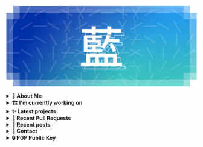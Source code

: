 ![藍](ai.webp)

<details>
  <summary><b>🌠 About Me</b></summary>
  <br/>

- 藍
  - Nickname
  - a.k.a あい, Ai
- Earthling.
- Front-end Developer.

</details>
<details>
  <summary><b>🏗️ I'm currently working on</b></summary>
  <br/>


- [importantimport/a2](https://github.com/importantimport/a2) - 📥 A JSON-RPC client and experimental frontend for Aria 2. [WIP] (today)
- [importantimport/.github](https://github.com/importantimport/.github) - :octocat: GitHub Configurations for !mportantImport (1 day ago)
- [importantimport/urara](https://github.com/importantimport/urara) - 🌸 Sweet, Powerful, IndieWeb-Compatible SvelteKit Blog Starter. [δ](Delta) (1 day ago)
- [importantimport/urara-docs](https://github.com/importantimport/urara-docs) - 🌸 Documentation for Urara (1 day ago)
- [kwaa/hexo-lightningcss](https://github.com/kwaa/hexo-lightningcss) - ⚡️ LightningCSS Plugin for Hexo (1 day ago)
- [kwaa/blog](https://github.com/kwaa/blog) - ./kwaa.dev (1 week ago)
- [importantimport/shiraha](https://github.com/importantimport/shiraha) - ❄ A beautiful classless CSS framework with Sugar. [WIP] (2 weeks ago)
- [importantimport/fff](https://github.com/importantimport/fff) - 🌟 Yet Another Opinionated Frontmatter Variable Specs. (2 weeks ago)
- [canokeys/canokey-nrf52](https://github.com/canokeys/canokey-nrf52) - CanoKey implementation on Nordic nRF52840 MCU (2 weeks ago)
- [kwaa/flytosocial](https://github.com/kwaa/flytosocial) - 🪽 An attempt to run a GoToSocial instance at fly.io. (2 weeks ago)

</details>
<details>
  <summary><b>✨ Latest projects</b></summary>
  <br/>


- [kwaa/flytosocial](https://github.com/kwaa/flytosocial) - 🪽 An attempt to run a GoToSocial instance at fly.io.
- [kwaa/ech-playground](https://github.com/kwaa/ech-playground) - 🔒 Play with TLS Encrypted Client Hello
- [kwaa/hexo-lightningcss](https://github.com/kwaa/hexo-lightningcss) - ⚡️ LightningCSS Plugin for Hexo
- [kwaa/naive](https://github.com/kwaa/naive) - 🐸 Dockerized NaiveProxy (Monthly Update)
- [kwaa/hexo-partytown](https://github.com/kwaa/hexo-partytown) - 🎉 Partytown Integration for Hexo
- [kwaa/todoli](https://github.com/kwaa/todoli) - 🥔 Yet Another To Do List.
- [kwaa/bk](https://github.com/kwaa/bk) - ./kwaa.dev/bk
- [kwaa/urara-netlify-cms](https://github.com/kwaa/urara-netlify-cms) - 
- [kwaa/dkit](https://github.com/kwaa/dkit) - 🐋 Simple pnpm image optimized for SvelteKit project.
- [kwaa/.github](https://github.com/kwaa/.github) - dot github

</details>
<details>
  <summary><b>🎨 Recent Pull Requests</b></summary>
  <br/>


- [fix wrong build command](https://github.com/canokeys/canokey-nrf52/pull/1) on [canokeys/canokey-nrf52](https://github.com/canokeys/canokey-nrf52) (2 weeks ago)
- [docs: add `indiekit-preset-fff` plugin](https://github.com/getindiekit/indiekit/pull/498) on [getindiekit/indiekit](https://github.com/getindiekit/indiekit) (2 months ago)
- [plugin: `hexo-lightningcss`](https://github.com/hexojs/site/pull/1937) on [hexojs/site](https://github.com/hexojs/site) (2 months ago)
- [theme: `hexo-theme-m`](https://github.com/hexojs/site/pull/1926) on [hexojs/site](https://github.com/hexojs/site) (3 months ago)
- [Ungroup SugarSS from CSS](https://github.com/github/linguist/pull/6041) on [github/linguist](https://github.com/github/linguist) (5 months ago)
- [plugin: `hexo-partytown`](https://github.com/hexojs/site/pull/1896) on [hexojs/site](https://github.com/hexojs/site) (5 months ago)
- [fff.js.org](https://github.com/js-org/js.org/pull/7441) on [js-org/js.org](https://github.com/js-org/js.org) (6 months ago)
- [Update metrics.yml](https://github.com/kwchang0831/kwchang0831/pull/2) on [kwchang0831/kwchang0831](https://github.com/kwchang0831/kwchang0831) (6 months ago)
- [Update Urara description &amp; stars](https://github.com/svelte-society/sveltesociety.dev/pull/278) on [svelte-society/sveltesociety.dev](https://github.com/svelte-society/sveltesociety.dev) (6 months ago)
- [fix EMFILE / ELIFECYCLE](https://github.com/kwchang0831/urara.kwchang0831.dev/pull/2) on [kwchang0831/urara.kwchang0831.dev](https://github.com/kwchang0831/urara.kwchang0831.dev) (8 months ago)

</details>
<details>
  <summary><b>📜 Recent posts</b></summary>
  <br/>


- [为 nRF52840 Dongle 刷入 CanoKey 固件](https://kwaa.dev/canokey-nrf52) (2 weeks ago)
- [2022 总结 &amp; 2023 目标](https://kwaa.dev/2023) (3 weeks ago)
- [为 Urara 设置 Indiekit/Micropub](https://kwaa.dev/indiekit) (4 months ago)
- [Vite Plugin PWA 的用法和配置](https://kwaa.dev/vite-plugin-pwa) (4 months ago)
- [Introducing Gumori](https://kwaa.dev/gumori) (6 months ago)

👉 read more at [./kwaa.dev](https://kwaa.dev)

</details>
<details>
  <summary><b>📧 Contact</b></summary>
  <br/>

- Blog: https://kwaa.dev
- Telegram: @kwaabot
- Discord: 917#1929

👋 If u want to say hello, I'll be happy to meet u.

</details>
<details>
  <summary><b>🔒 PGP Public Key</b></summary>
  <br/>
  
```
pub   ed25519/0x4444777733334444 2022-05-16 [C] [expires: 2025-01-07]
      Key fingerprint = ABCB A12F 1A8E 3CCC F10B  5109 4444 7777 3333 4444
uid                   [ultimate] 藍+85CD <kwa[a]kwaa.dev>
uid                   [ultimate] 藍+85CD (GitHub) &lt;50108258+kwaa[a]users.noreply.github.com>
uid                   [ultimate] [jpeg image of size 889]
sub   ed25519/0xBCB0111111111111 2022-12-24 [S] [expires: 2025-01-07]
sub   ed25519/0x6656222222222222 2022-10-27 [A] [expires: 2025-01-07]
sub   cv25519/0x6EC06EC06EC06EC0 2022-10-05 [E] [expires: 2025-01-07]

# via keys.openpgp.org
gpg --keyserver hkps://keys.openpgp.org --recv-keys 4444777733334444
# via kwaa.dev
gpg --fetch-keys https://kwaa.dev/pgp/4734.pgp
```

</details>
